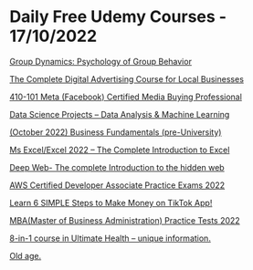 # Daily Free Udemy Courses - 17/10/2022

[Group Dynamics: Psychology of Group Behavior](https://www.udemy.com/course/social-psychology-understanding-group-behavior/?couponCode=D0474AFDAC2377BE9B76)
[The Complete Digital Advertising Course for Local Businesses](https://www.udemy.com/course/digital-advertising-for-local-business/?couponCode=WATERTIGER5)
[410-101 Meta (Facebook) Certified Media Buying Professional](https://www.udemy.com/course/certified-media-buying-professional/?couponCode=WATERTIGER10)
[Data Science Projects – Data Analysis & Machine Learning](https://www.udemy.com/course/data-science-projects/?couponCode=FREEJOIN)
[(October 2022) Business Fundamentals (pre-University)](https://www.udemy.com/course/egg-timer-igcse-business-studies/?couponCode=LERNBUSINESSFORFREE)
[Ms Excel/Excel 2022 – The Complete Introduction to Excel](https://www.udemy.com/course/microsoft-excel-the-complete-intro/?couponCode=B1BD01A139E32E6C471F)
[Deep Web- The complete Introduction to the hidden web](https://www.udemy.com/course/the-complete-introduction-to-the-deep-web/?couponCode=5BEEA250DFBB23269CD0)
[AWS Certified Developer Associate Practice Exams 2022](https://www.udemy.com/course/aws-certified-developer-associate-practice-exam-new/?couponCode=99BC7871AC9C13675948)
[Learn 6 SIMPLE Steps to Make Money on TikTok App!](https://www.udemy.com/course/make-money-on-tiktok/?couponCode=6AE6730E967230B3F6F3)
[MBA(Master of Business Administration) Practice Tests 2022](https://www.udemy.com/course/mba-master-of-business-administration-practice-tests/?referralCode=82DDA818E7A2724665E7&couponCode=676F7EAA8707CDD82AF5)
[8-in-1 course in Ultimate Health – unique information.](https://www.udemy.com/course/the-holman-protocol/?couponCode=SALESALESALEFREE)
[Old age.](https://www.udemy.com/course/coping-with-old-age/?couponCode=SALEFREESALEFREEOLD)
